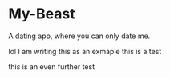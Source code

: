 # My-Beast
A dating app, where you can only date me.
<!DOCTYPE html>
lol
I am writing this as an exmaple
this is a test

this is an even further test
